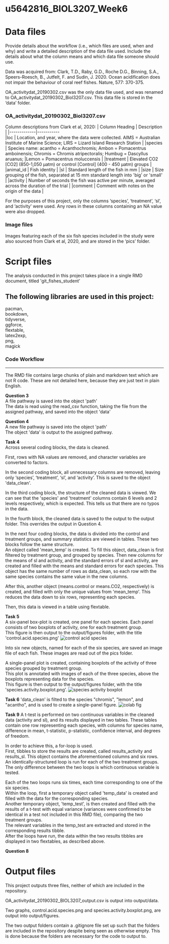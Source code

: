 # u5642816_BIOL3207_Week6	
# Data files				
Provide details about the workflow (i.e., which files are used, when and why) and write a detailed description of the data file used. Include the details about what the column means and which data file someone should use. 

Data was acquired from:
 Clark, T.D., Raby, G.D., Roche D.G., Binning, S.A., Speers-Roesch, B., Jutfelt, F. and Sudin, J. 2020. Ocean acidification does not impair the behaviour of coral reef fishes. Nature, 577: 370-375.

OA_activitydat_20190302.csv was the only data file used, and was renamed to OA_activitydat_20190302_Biol3207.csv. This data file is stored in the ‘data’ folder.
		
			
### OA_activitydat_20190302_Biol3207.csv ###			
Column descriptions from Clark et al, 2020:	
| Column Heading | Description |
|-------------|-----------	
|loc | Location, and year, where the data were collected. AIMS = Australian Institute of Marine Science; LIRS = Lizard Island Research Station |
|species | Species name: acantho = Acanthochromis; Ambon = Pomacentrus amboinensis; Chromis = Chromis atripectoralis; Humbug = Dascyllus aruanus; |Lemon = Pomacentrus moluccensis |
|treatment | Elevated CO2 [CO2] (850-1,050 µatm) or control [Control] (400 - 450 µatm) groups |
|animal_id | Fish identity |
|sl | Standard length of the fish in mm |
|size | Size grouping of the fish, separated at 15 mm standard length into 'big' or 'small' |
|activity | Number of seconds the fish was active per minute, averaged across the duration of the trial |
|comment | Comment with notes on the origin of the data |
		

For the purposes of this project, only the columns ‘species’, ‘treatment’, ‘sl’, and ‘activity’
were used. Any rows in these columns containing an NA value were also dropped.


### Image files ###	
Images featuring each of the six fish species included in the study were also sourced from Clark et al, 2020, and are stored in the ‘pics’ folder.
						
# Script files			
The analysis conducted in this project takes place in a single RMD document, titled 'git_fishes_student'

The following libraries are used in this project:  
--------------------------------------------------
pacman,  
bookdown,  
tidyverse,  
ggforce,  
flextable,  
latex2exp,  
png,  
magick  

### Code Workflow ###
-----------------------
The RMD file contains large chunks of plain and markdown text which are not R code. These are not detailed here, because they are just text in plain English.

**Question 3**  
A file pathway is saved into the object 'path'  
The data is read using the read_csv function, taking the file from the assigned pathway, and saved into the object 'data'

**Question 4**  
A new file pathway is saved into the object 'path'  
The object 'data' is output to the assigned pathway.  

**Task 4**  
Across several coding blocks, the data is cleaned.  

First, rows with NA values are removed, and character variables are converted to factors.  

In the second coding block, all unnecessary columns are removed, leaving only ‘species’, ‘treatment’, ‘sl’, and ‘activity’. This is saved to the object 'data_clean'.  

In the third coding block, the structure of the cleaned data is viewed. We can see that the 'species' and 'treatment' columns contain 6 levels and 2 levels respectively, which is expected. This tells us that there are no typos in the data.

In the fourth block, the cleaned data is saved to the output to the output folder. This overrides the output in Question 4.  

In the next four coding blocks, the data is divided into the control and treatment groups, and summary statistics are viewed in tables.  These two blocks follow the same structure.  
An object called 'mean_temp' is created. To fill this object, data_clean is first filtered by treatment group, and grouped by species. Then new columns for the means of sl and activity, and the standard errors of sl and activity, are created and filled with the means and standard errors for each species. This object has the same number of rows as data_clean, so each row with the same species contains the same value in the new columns.  

After this, another object (means.control or means.CO2, respectively) is created, and filled with only the unique values from 'mean_temp'. This reduces the data down to six rows, representing each species.  

Then, this data is viewed in a table using flextable.

**Task 5**  
A six-panel box-plot is created, one panel for each species. Each panel consists of two boxplots of activity, one for each treatment group.  
This figure is then output to the output/figures folder, with the title 'control.acid.species.png'
![control acid species](https://user-images.githubusercontent.com/62368915/189127279-18e24128-f85e-40db-8e4f-988e362dc6bf.png)

Into six new objects, named for each of the six species, are saved an image file of each fish. These images are read out of the pics folder.  

A single-panel plot is created, containing boxplots of the activity of three species grouped by treatment group.  
This plot is annotated with images of each of the three species, above the boxplots representing data for the species.  
This figure is then output to the output/figures folder, with the title 'species.activity.boxplot.png'. 
![species activity boxplot](https://user-images.githubusercontent.com/62368915/189127322-b80584d7-03b7-48e3-b683-3f77c1f437c2.png)


**Task 6**
'data_clean' is filted to the species "chromis", "lemon", and "acantho", and is used to create a single-panel figure.
![colab fig](https://user-images.githubusercontent.com/62368915/189127950-d94d0ad6-119c-49a7-82c2-16e9de48747a.png)

**Task 9**
A t-test is performed on two continuous variables in the cleaned data (activity and sl), and its results displayed in two tables. These tables contain one row representing each species, with columns for species name, difference in mean, t-statistic, p-statistic, confidence interval, and degrees of freedom.  

In order to achieve this, a for-loop is used.  
First, tibbles to store the results are created, called results_activity and results_sl. This object contains the aforementioned columns and six rows.
An identically-structured loop is run for each of the two treatment groups. The only difference between the two loops is which continuous variable is tested.  

Each of the two loops runs six times, each time corresponding to one of the six species.  
Within the loop, first a temporary object called 'temp_data' is created and filled with the data for the corresponding species.  
Another temporary object, 'temp_test', is then created and filled with the results of a t-test with equal variance (variances were confirmed to be identical in a test not included in this RMD file), comparing the two treatment groups.  
The relevant variables in the temp_test are extracted and stored in the corresponding results tibble.  
After the loops have run, the data within the two results tibbles are displayed in two flextables, as described above.

**Question 8**


# Output files
This project outputs three files, neither of which are included in the repository.  
  
OA_activitydat_20190302_BIOL3207_output.csv is output into output/data.  
  
Two graphs, control.acid.species.png and species.activity.boxplot.png, are output into output/figures.  
  
The two output folders contain a .gitignore file set up such that the folders are included in the repository despite being seen as otherwise empty. This is done because the folders are necessary for the code to output to.  

